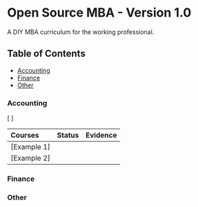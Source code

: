 # Open Source MBA - Version 1.0

A DIY MBA curriculum for the working professional.

## Table of Contents

- [Accounting](#Accounting)
- [Finance](#Finance)
- [Other](#Other)

### Accounting

[ ]

| Courses                                               | Status | Evidence |
| :---------------------------------------------------- | :----: | :------: |
| [Example 1]                                           |        |          |
| [Example 2]                                           |        |          |

### Finance

### Other
